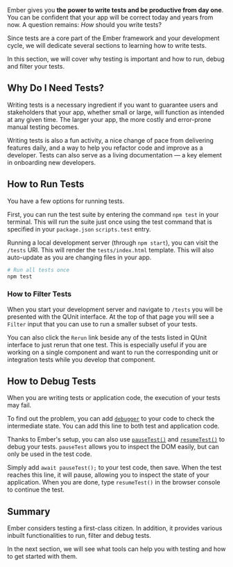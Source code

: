 Ember gives you **the power to write tests and be productive from day one**. You can be confident that your app will be correct today and years from now. A question remains: _How_ should you write tests?

Since tests are a core part of the Ember framework and your development cycle, we will dedicate several sections to learning how to write tests.

In this section, we will cover why testing is important and how to run, debug and filter your tests.

## Why Do I Need Tests?

Writing tests is a necessary ingredient if you want to guarantee users and stakeholders that your app, whether small or large, will function as intended at any given time. The larger your app, the more costly and error-prone manual testing becomes.

Writing tests is also a fun activity, a nice change of pace from delivering features daily, and a way to help you refactor code and improve as a developer. Tests can also serve as a living documentation — a key element in onboarding new developers.

## How to Run Tests

You have a few options for running tests.

First, you can run the test suite by entering the command `npm test` in your terminal. This will run the suite just once using the test command that is specified in your `package.json` `scripts.test` entry.

Running a local development server (through `npm start`), you can visit the `/tests` URI. This will render the `tests/index.html` template. This will also auto-update as you are changing files in your app.

```bash
# Run all tests once
npm test
```

### How to Filter Tests

When you start your development server and navigate to `/tests` you will be presented with the QUnit interface. At the top of that page you will see a `Filter` input that you can use to run a smaller subset of your tests.

You can also click the `Rerun` link beside any of the tests listed in QUnit interface to just rerun that one test. This is especially useful if you are working on a single component and want to run the corresponding unit or integration tests while you develop that component.

## How to Debug Tests

When you are writing tests or application code, the execution of your tests may fail.

To find out the problem, you can add [`debugger`](https://developer.mozilla.org/docs/Web/JavaScript/Reference/Statements/debugger) to your code to check the intermediate state. You can add this line to both test and application code.

Thanks to Ember's setup, you can also use [`pauseTest()`](https://github.com/emberjs/ember-test-helpers/blob/master/API.md#pausetest) and [`resumeTest()`](https://github.com/emberjs/ember-test-helpers/blob/master/API.md#resumetest) to debug your tests. `pauseTest` allows you to inspect the DOM easily, but can only be used in the test code.

Simply add `await pauseTest();` to your test code, then save. When the test reaches this line, it will pause, allowing you to inspect the state of your application. When you are done, type `resumeTest()` in the browser console to continue the test.

## Summary

Ember considers testing a first-class citizen. In addition, it provides various inbuilt functionalities to run, filter and debug tests.

In the next section, we will see what tools can help you with testing and how to get started with them.
